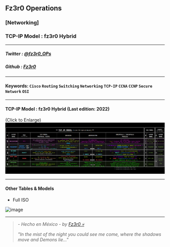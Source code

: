 ## Fz3r0 Operations

### [Networking]

### TCP-IP Model : fz3r0 Hybrid

---

##### Twitter : [@fz3r0_OPs](https://twitter.com/Fz3r0_OPs) 
##### Github  : [Fz3r0](https://github.com/fz3r0) 

---

#### Keywords: `Cisco` `Routing` `Switching` `Networking` `TCP-IP` `CCNA` `CCNP` `Secure Network` `OSI`

---

#### TCP-IP Model : fz3r0 Hybrid (Last edition: 2022)

(Click to Enlarge)
![tabla](/Networking/Knowledge/Tables-Models-Cheatsheets/Tables-Models/TCP_IP_hybrid-model-fz3r0.png)

---

#### Other Tables & Models

- Full ISO

![image](https://user-images.githubusercontent.com/94720207/171961105-6dae35c7-05a0-49be-98b3-0672b9d564cc.png)



---

> _- Hecho en México - by [Fz3r0 💀](https://github.com/Fz3r0/)_
>
> _"In the mist of the night you could see me come, where the shadows move and Demons lie..."_
